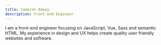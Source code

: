 ```yaml
---
title: Cameron Baney
description: Front-end Engineer
---
```


I am a front-end engineer focusing on JavaScript, Vue, Sass and semantic HTML. My experience in design and UX helps create quality user friendly websites and software.
